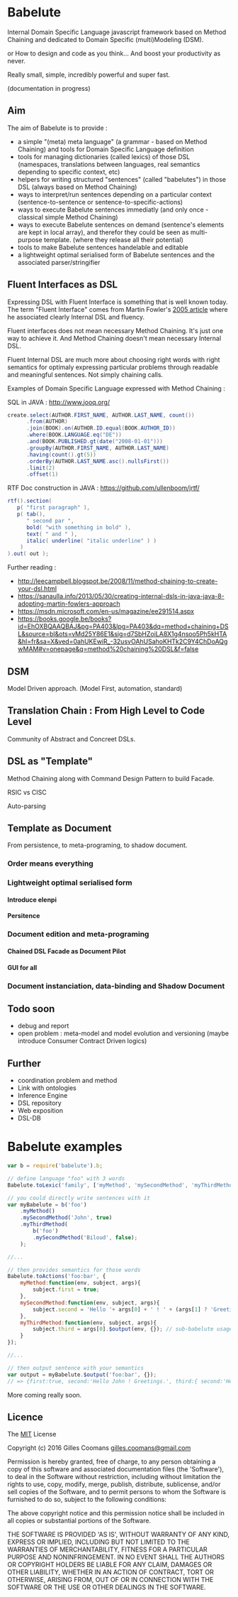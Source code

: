 # Babelute

Internal Domain Specific Language javascript framework based on Method Chaining 
and dedicated to Domain Specific (multi)Modeling (DSM).

or How to design and code as you think...
And boost your productivity as never.

Really small, simple, incredibly powerful and super fast.

(documentation in progress)

## Aim

The aim of Babelute is to provide :
- a simple "(meta) meta language" (a grammar - based on Method Chaining) and tools for Domain Specific Language definition
- tools for managing dictionaries (called lexics) of those DSL (namespaces, translations between languages, real semantics depending to specific context, etc)
- helpers for writing structured "sentences" (called "babelutes") in those DSL (always based on Method Chaining)
- ways to interpret/run sentences depending on a particular context (sentence-to-sentence or sentence-to-specific-actions)
- ways to execute Babelute sentences immediatly (and only once - classical simple Method Chaining)
- ways to execute Babelute sentences on demand (sentence's elements are kept in local array), and therefor they could be seen as multi-purpose template. (where they release all their potential)
- tools to make Babelute sentences handelable and editable
- a lightweight optimal serialised form of Babelute sentences and the associated parser/stringifier


## Fluent Interfaces as DSL

Expressing DSL with Fluent Interface is something that is well known today.
The term "Fluent Interface" comes from Martin Fowler's [2005 article](http://martinfowler.com/bliki/FluentInterface.html) where he associated clearly Internal DSL and fluency.

Fluent interfaces does not mean necessary Method Chaining. It's just one way to achieve it.
And Method Chaining doesn't mean necessary Internal DSL.

Fluent Internal DSL are much more about choosing right words with right semantics for optimaly expressing particular problems through readable and meaningful sentences. Not simply chaining calls.

Examples of Domain Specific Language expressed with Method Chaining :

SQL in JAVA : http://www.jooq.org/
```java
create.select(AUTHOR.FIRST_NAME, AUTHOR.LAST_NAME, count())
      .from(AUTHOR)
      .join(BOOK).on(AUTHOR.ID.equal(BOOK.AUTHOR_ID))
      .where(BOOK.LANGUAGE.eq("DE"))
      .and(BOOK.PUBLISHED.gt(date("2008-01-01")))
      .groupBy(AUTHOR.FIRST_NAME, AUTHOR.LAST_NAME)
      .having(count().gt(5))
      .orderBy(AUTHOR.LAST_NAME.asc().nullsFirst())
      .limit(2)
      .offset(1)
```

RTF Doc construction in JAVA : https://github.com/ullenboom/jrtf/
```java
rtf().section(
   p( "first paragraph" ),
   p( tab(),
      " second par ",
      bold( "with something in bold" ),
      text( " and " ),
      italic( underline( "italic underline" ) )     
    )  
).out( out );
```

Further reading :
- http://leecampbell.blogspot.be/2008/11/method-chaining-to-create-your-dsl.html
- https://sanaulla.info/2013/05/30/creating-internal-dsls-in-java-java-8-adopting-martin-fowlers-approach
- https://msdn.microsoft.com/en-us/magazine/ee291514.aspx
- https://books.google.be/books?id=EhOXBQAAQBAJ&pg=PA403&lpg=PA403&dq=method+chaining+DSL&source=bl&ots=vMd25Y86E1&sig=d7SbHZoiLA8X1g4nsoo5Ph5kHTA&hl=fr&sa=X&ved=0ahUKEwiR_-32usvOAhUSahoKHTk2C9Y4ChDoAQgwMAM#v=onepage&q=method%20chaining%20DSL&f=false

## DSM

Model Driven approach. (Model First, automation, standard)

## Translation Chain : From High Level to Code Level

Community of Abstract and Concreet DSLs.

## DSL as "Template"

Method Chaining along with Command Design Pattern to build Facade.

RSIC vs CISC

Auto-parsing

## Template as Document

From persistence, to meta-programing, to shadow document.

### Order means everything

### Lightweight optimal serialised form

#### Introduce elenpi

#### Persitence

### Document edition and meta-programing

#### Chained DSL Facade as Document Pilot

#### GUI for all

### Document instanciation, data-binding and Shadow Document

## Todo soon

- debug and report
- open problem : meta-model and model evolution and versioning
	(maybe introduce Consumer Contract Driven logics)

## Further

- coordination problem and method
- Link with ontologies
- Inference Engine
- DSL repository
- Web exposition
- DSL-DB


# Babelute examples
```javascript
var b = require('babelute').b;

// define language "foo" with 3 words
Babelute.toLexic('family', ['myMethod', 'mySecondMethod', 'myThirdMethod']);

// you could directly write sentences with it
var myBabelute = b('foo')
	.myMethod()
	.mySecondMethod('John', true)
	.myThirdMethod(
		b('foo')
		.mySecondMethod('Biloud', false);
	);

//...

// then provides semantics for those words
Babelute.toActions('foo:bar', {
	myMethod:function(env, subject, args){
		subject.first = true;
	},
	mySecondMethod:function(env, subject, args){
		subject.second = 'Hello '+ args[0] + ' ! ' + (args[1] ? 'Greetings.' : '');
	},
	myThirdMethod:function(env, subject, args){
		subject.third = args[0].$output(env, {}); // sub-babelute usage
	}
});

//...

// then output sentence with your semantics
var output = myBabelute.$output('foo:bar', {});
// => {first:true, second:'Hello John ! Greetings.', third:{ second:'Hello Biloud !' } }

```


More coming really soon.


## Licence

The [MIT](http://opensource.org/licenses/MIT) License

Copyright (c) 2016 Gilles Coomans <gilles.coomans@gmail.com>

Permission is hereby granted, free of charge, to any person obtaining a copy of this software and associated documentation files (the 'Software'), to deal in the Software without restriction, including without limitation the rights to use, copy, modify, merge, publish, distribute, sublicense, and/or sell copies of the Software, and to permit persons to whom the Software is furnished to do so, subject to the following conditions:

The above copyright notice and this permission notice shall be included in all copies or substantial portions of the Software.

THE SOFTWARE IS PROVIDED 'AS IS', WITHOUT WARRANTY OF ANY KIND, EXPRESS OR IMPLIED, INCLUDING BUT NOT LIMITED TO THE WARRANTIES OF MERCHANTABILITY, FITNESS FOR A PARTICULAR PURPOSE AND NONINFRINGEMENT. IN NO EVENT SHALL THE AUTHORS OR COPYRIGHT HOLDERS BE LIABLE FOR ANY CLAIM, DAMAGES OR OTHER LIABILITY, WHETHER IN AN ACTION OF CONTRACT, TORT OR OTHERWISE, ARISING FROM, OUT OF OR IN CONNECTION WITH THE SOFTWARE OR THE USE OR OTHER DEALINGS IN THE SOFTWARE.
